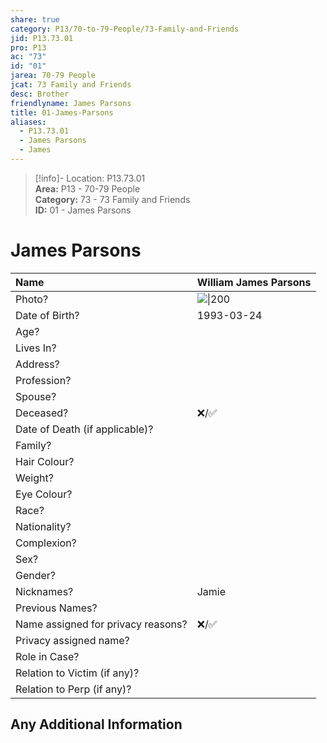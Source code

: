 ```yaml
---  
share: true  
category: P13/70-to-79-People/73-Family-and-Friends  
jid: P13.73.01  
pro: P13  
ac: "73"  
id: "01"  
jarea: 70-79 People  
jcat: 73 Family and Friends  
desc: Brother  
friendlyname: James Parsons  
title: 01-James-Parsons  
aliases:  
  - P13.73.01  
  - James Parsons  
  - James  
---  
```

  
>[!info]- Location: P13.73.01  
>**Area:** P13 - 70-79 People  
>**Category:** 73 - 73 Family and Friends  
>**ID:** 01 - James Parsons  
  
# James Parsons  
  
| Name                               | William James Parsons            |  
|:---------------------------------- |:---------- |  
| Photo?                             | ![  \|200](http://www.acandyrose.com/acr-00041-EricaParsonsTN.JPG) |  
| Date of Birth?                     | 1993-03-24           |  
| Age?                               |            |  
| Lives In?                          |            |  
| Address?                           |            |  
| Profession?                        |            |  
| Spouse?                            |            |  
| Deceased?                          | ❌/✅      |  
| Date of Death (if applicable)?     |            |  
| Family?                            |            |  
| Hair Colour?                       |            |  
| Weight?                            |            |  
| Eye Colour?                        |            |  
| Race?                              |            |  
| Nationality?                       |            |  
| Complexion?                        |            |  
| Sex?                               |            |  
| Gender?                                   |            |  
| Nicknames?                         | Jamie           |  
| Previous Names?                    |            |  
| Name assigned for privacy reasons? | ❌/✅      |  
| Privacy assigned name?             |            |  
| Role in Case?                      |            |  
| Relation to Victim (if any)?       |            |  
| Relation to Perp (if any)?         |            |  
  
## Any Additional Information